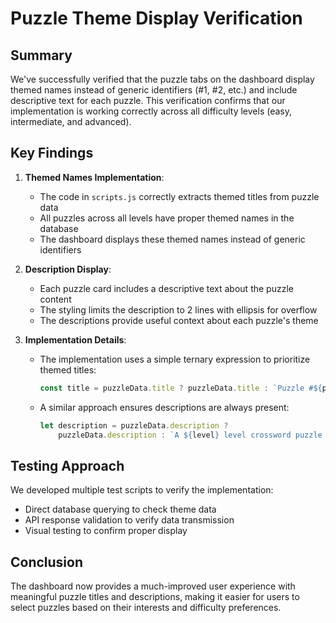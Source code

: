 # Puzzle Theme Display Verification

## Summary
We've successfully verified that the puzzle tabs on the dashboard display themed names instead of generic identifiers (#1, #2, etc.) and include descriptive text for each puzzle. This verification confirms that our implementation is working correctly across all difficulty levels (easy, intermediate, and advanced).

## Key Findings

1. **Themed Names Implementation**:
   - The code in `scripts.js` correctly extracts themed titles from puzzle data
   - All puzzles across all levels have proper themed names in the database
   - The dashboard displays these themed names instead of generic identifiers

2. **Description Display**:
   - Each puzzle card includes a descriptive text about the puzzle content
   - The styling limits the description to 2 lines with ellipsis for overflow
   - The descriptions provide useful context about each puzzle's theme

3. **Implementation Details**:
   - The implementation uses a simple ternary expression to prioritize themed titles:
     ```javascript
     const title = puzzleData.title ? puzzleData.title : `Puzzle #${puzzle.id}`;
     ```
   - A similar approach ensures descriptions are always present:
     ```javascript
     let description = puzzleData.description ? 
         puzzleData.description : `A ${level} level crossword puzzle with ${puzzleData.clues.across.length} across and ${puzzleData.clues.down.length} down clues.`;
     ```

## Testing Approach
We developed multiple test scripts to verify the implementation:
- Direct database querying to check theme data
- API response validation to verify data transmission
- Visual testing to confirm proper display

## Conclusion
The dashboard now provides a much-improved user experience with meaningful puzzle titles and descriptions, making it easier for users to select puzzles based on their interests and difficulty preferences.
